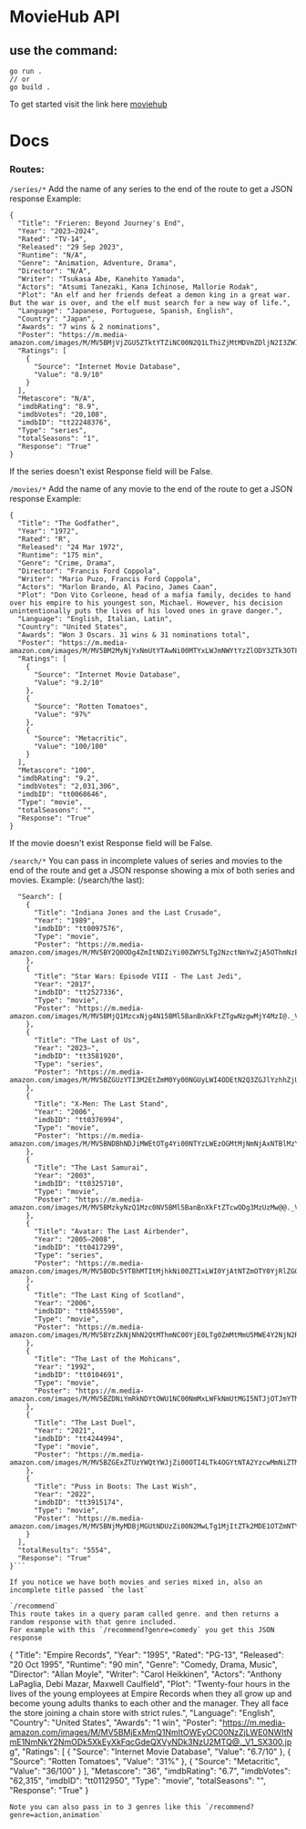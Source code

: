 # MovieHub API

## use the command:
```
go run .
// or 
go build .
```
To get started
visit the link here
[moviehub](https://movieapi-gcve.onrender.com)

# Docs

### Routes:
`/series/*`
Add the name of any series to the end of the route to get a JSON response
Example: 
```
{
  "Title": "Frieren: Beyond Journey's End",
  "Year": "2023–2024",
  "Rated": "TV-14",
  "Released": "29 Sep 2023",
  "Runtime": "N/A",
  "Genre": "Animation, Adventure, Drama",
  "Director": "N/A",
  "Writer": "Tsukasa Abe, Kanehito Yamada",
  "Actors": "Atsumi Tanezaki, Kana Ichinose, Mallorie Rodak",
  "Plot": "An elf and her friends defeat a demon king in a great war. But the war is over, and the elf must search for a new way of life.",
  "Language": "Japanese, Portuguese, Spanish, English",
  "Country": "Japan",
  "Awards": "7 wins & 2 nominations",
  "Poster": "https://m.media-amazon.com/images/M/MV5BMjVjZGU5ZTktYTZiNC00N2Q1LThiZjMtMDVmZDljN2I3ZWIwXkEyXkFqcGdeQXVyMTUzMTg2ODkz._V1_SX300.jpg",
  "Ratings": [
    {
      "Source": "Internet Movie Database",
      "Value": "8.9/10"
    }
  ],
  "Metascore": "N/A",
  "imdbRating": "8.9",
  "imdbVotes": "20,108",
  "imdbID": "tt22248376",
  "Type": "series",
  "totalSeasons": "1",
  "Response": "True"
}
```

If the series doesn't exist Response field will be False.

`/movies/*`
Add the name of any movie to the end of the route to get a JSON response
Example: 
```
{
  "Title": "The Godfather",
  "Year": "1972",
  "Rated": "R",
  "Released": "24 Mar 1972",
  "Runtime": "175 min",
  "Genre": "Crime, Drama",
  "Director": "Francis Ford Coppola",
  "Writer": "Mario Puzo, Francis Ford Coppola",
  "Actors": "Marlon Brando, Al Pacino, James Caan",
  "Plot": "Don Vito Corleone, head of a mafia family, decides to hand over his empire to his youngest son, Michael. However, his decision unintentionally puts the lives of his loved ones in grave danger.",
  "Language": "English, Italian, Latin",
  "Country": "United States",
  "Awards": "Won 3 Oscars. 31 wins & 31 nominations total",
  "Poster": "https://m.media-amazon.com/images/M/MV5BM2MyNjYxNmUtYTAwNi00MTYxLWJmNWYtYzZlODY3ZTk3OTFlXkEyXkFqcGdeQXVyNzkwMjQ5NzM@._V1_SX300.jpg",
  "Ratings": [
    {
      "Source": "Internet Movie Database",
      "Value": "9.2/10"
    },
    {
      "Source": "Rotten Tomatoes",
      "Value": "97%"
    },
    {
      "Source": "Metacritic",
      "Value": "100/100"
    }
  ],
  "Metascore": "100",
  "imdbRating": "9.2",
  "imdbVotes": "2,031,306",
  "imdbID": "tt0068646",
  "Type": "movie",
  "totalSeasons": "",
  "Response": "True"
}
```
If the movie doesn't exist Response field will be False.

`/search/*`
You can pass in incomplete values of series and movies to the end of the route and get a JSON response showing a mix of both series and movies. 
Example: (/search/the last):
```{
  "Search": [
    {
      "Title": "Indiana Jones and the Last Crusade",
      "Year": "1989",
      "imdbID": "tt0097576",
      "Type": "movie",
      "Poster": "https://m.media-amazon.com/images/M/MV5BY2Q0ODg4ZmItNDZiYi00ZWY5LTg2NzctNmYwZjA5OThmNzE1XkEyXkFqcGdeQXVyMjM4MzQ4OTQ@._V1_SX300.jpg"
    },
    {
      "Title": "Star Wars: Episode VIII - The Last Jedi",
      "Year": "2017",
      "imdbID": "tt2527336",
      "Type": "movie",
      "Poster": "https://m.media-amazon.com/images/M/MV5BMjQ1MzcxNjg4N15BMl5BanBnXkFtZTgwNzgwMjY4MzI@._V1_SX300.jpg"
    },
    {
      "Title": "The Last of Us",
      "Year": "2023–",
      "imdbID": "tt3581920",
      "Type": "series",
      "Poster": "https://m.media-amazon.com/images/M/MV5BZGUzYTI3M2EtZmM0Yy00NGUyLWI4ODEtN2Q3ZGJlYzhhZjU3XkEyXkFqcGdeQXVyNTM0OTY1OQ@@._V1_SX300.jpg"
    },
    {
      "Title": "X-Men: The Last Stand",
      "Year": "2006",
      "imdbID": "tt0376994",
      "Type": "movie",
      "Poster": "https://m.media-amazon.com/images/M/MV5BNDBhNDJiMWEtOTg4Yi00NTYzLWEzOGMtMjNmNjAxNTBlMzY3XkEyXkFqcGdeQXVyNTIzOTk5ODM@._V1_SX300.jpg"
    },
    {
      "Title": "The Last Samurai",
      "Year": "2003",
      "imdbID": "tt0325710",
      "Type": "movie",
      "Poster": "https://m.media-amazon.com/images/M/MV5BMzkyNzQ1Mzc0NV5BMl5BanBnXkFtZTcwODg3MzUzMw@@._V1_SX300.jpg"
    },
    {
      "Title": "Avatar: The Last Airbender",
      "Year": "2005–2008",
      "imdbID": "tt0417299",
      "Type": "series",
      "Poster": "https://m.media-amazon.com/images/M/MV5BODc5YTBhMTItMjhkNi00ZTIxLWI0YjAtNTZmOTY0YjRlZGQ0XkEyXkFqcGdeQXVyODUwNjEzMzg@._V1_SX300.jpg"
    },
    {
      "Title": "The Last King of Scotland",
      "Year": "2006",
      "imdbID": "tt0455590",
      "Type": "movie",
      "Poster": "https://m.media-amazon.com/images/M/MV5BYzZkNjNhN2QtMThmNC00YjE0LTg0ZmMtMmU5MWE4Y2NjN2RiXkEyXkFqcGdeQXVyMTUzMDUzNTI3._V1_SX300.jpg"
    },
    {
      "Title": "The Last of the Mohicans",
      "Year": "1992",
      "imdbID": "tt0104691",
      "Type": "movie",
      "Poster": "https://m.media-amazon.com/images/M/MV5BZDNiYmRkNDYtOWU1NC00NmMxLWFkNmUtMGI5NTJjOTJmYTM5XkEyXkFqcGdeQXVyNzQ1ODk3MTQ@._V1_SX300.jpg"
    },
    {
      "Title": "The Last Duel",
      "Year": "2021",
      "imdbID": "tt4244994",
      "Type": "movie",
      "Poster": "https://m.media-amazon.com/images/M/MV5BZGExZTUzYWQtYWJjZi00OTI4LTk4OGYtNTA2YzcwMmNiZTMxXkEyXkFqcGdeQXVyMTEyMjM2NDc2._V1_SX300.jpg"
    },
    {
      "Title": "Puss in Boots: The Last Wish",
      "Year": "2022",
      "imdbID": "tt3915174",
      "Type": "movie",
      "Poster": "https://m.media-amazon.com/images/M/MV5BNjMyMDBjMGUtNDUzZi00N2MwLTg1MjItZTk2MDE1OTZmNTYxXkEyXkFqcGdeQXVyMTQ5NjA0NDM0._V1_SX300.jpg"
    }
  ],
  "totalResults": "5554",
  "Response": "True"
}```

If you notice we have both movies and series mixed in, also an incomplete title passed `the last`

`/recommend`
This route takes in a query param called genre. and then returns a random response with that genre included.
For example with this `/recommend?genre=comedy` you get this JSON response 
```
{
  "Title": "Empire Records",
  "Year": "1995",
  "Rated": "PG-13",
  "Released": "20 Oct 1995",
  "Runtime": "90 min",
  "Genre": "Comedy, Drama, Music",
  "Director": "Allan Moyle",
  "Writer": "Carol Heikkinen",
  "Actors": "Anthony LaPaglia, Debi Mazar, Maxwell Caulfield",
  "Plot": "Twenty-four hours in the lives of the young employees at Empire Records when they all grow up and become young adults thanks to each other and the manager. They all face the store joining a chain store with strict rules.",
  "Language": "English",
  "Country": "United States",
  "Awards": "1 win",
  "Poster": "https://m.media-amazon.com/images/M/MV5BMjExMmQ1NmItOWEyOC00NzZjLWE0NWItNmE1NmNkY2NmODk5XkEyXkFqcGdeQXVyNDk3NzU2MTQ@._V1_SX300.jpg",
  "Ratings": [
    {
      "Source": "Internet Movie Database",
      "Value": "6.7/10"
    },
    {
      "Source": "Rotten Tomatoes",
      "Value": "31%"
    },
    {
      "Source": "Metacritic",
      "Value": "36/100"
    }
  ],
  "Metascore": "36",
  "imdbRating": "6.7",
  "imdbVotes": "62,315",
  "imdbID": "tt0112950",
  "Type": "movie",
  "totalSeasons": "",
  "Response": "True"
}
```
Note you can also pass in to 3 genres like this `/recommend?genre=action,animation`